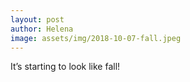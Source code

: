 ```yaml
---
layout: post
author: Helena
image: assets/img/2018-10-07-fall.jpeg
---
```


It’s starting to look like fall! 
